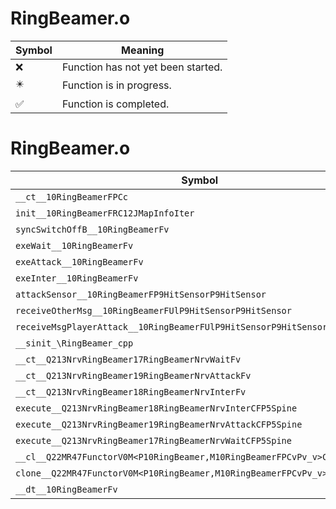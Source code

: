 # RingBeamer.o
| Symbol | Meaning 
| ------------- | ------------- 
| :x: | Function has not yet been started. 
| :eight_pointed_black_star: | Function is in progress. 
| :white_check_mark: | Function is completed. 


# RingBeamer.o
| Symbol | Decompiled? |
| ------------- | ------------- |
| `__ct__10RingBeamerFPCc` | :x: |
| `init__10RingBeamerFRC12JMapInfoIter` | :x: |
| `syncSwitchOffB__10RingBeamerFv` | :x: |
| `exeWait__10RingBeamerFv` | :x: |
| `exeAttack__10RingBeamerFv` | :x: |
| `exeInter__10RingBeamerFv` | :x: |
| `attackSensor__10RingBeamerFP9HitSensorP9HitSensor` | :x: |
| `receiveOtherMsg__10RingBeamerFUlP9HitSensorP9HitSensor` | :x: |
| `receiveMsgPlayerAttack__10RingBeamerFUlP9HitSensorP9HitSensor` | :x: |
| `__sinit_\RingBeamer_cpp` | :x: |
| `__ct__Q213NrvRingBeamer17RingBeamerNrvWaitFv` | :x: |
| `__ct__Q213NrvRingBeamer19RingBeamerNrvAttackFv` | :x: |
| `__ct__Q213NrvRingBeamer18RingBeamerNrvInterFv` | :x: |
| `execute__Q213NrvRingBeamer18RingBeamerNrvInterCFP5Spine` | :x: |
| `execute__Q213NrvRingBeamer19RingBeamerNrvAttackCFP5Spine` | :x: |
| `execute__Q213NrvRingBeamer17RingBeamerNrvWaitCFP5Spine` | :x: |
| `__cl__Q22MR47FunctorV0M<P10RingBeamer,M10RingBeamerFPCvPv_v>CFv` | :x: |
| `clone__Q22MR47FunctorV0M<P10RingBeamer,M10RingBeamerFPCvPv_v>CFP7JKRHeap` | :x: |
| `__dt__10RingBeamerFv` | :x: |
